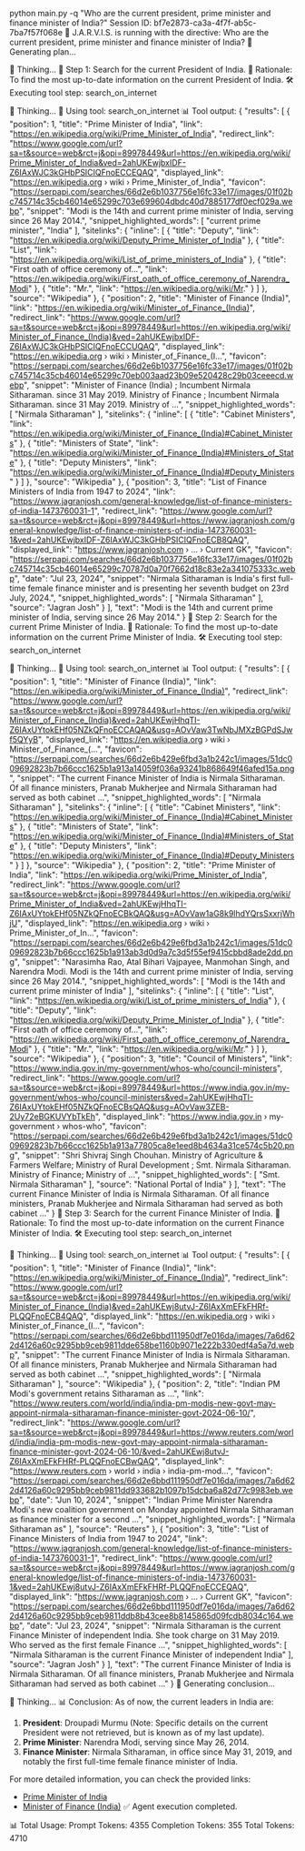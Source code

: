 python main.py -q "Who are the current president, prime minister and finance minister of India?"
Session ID: bf7e2873-ca3a-4f7f-ab5c-7ba7f57f068e
🤖 J.A.R.V.I.S. is running with the directive: Who are the current president, prime minister and finance minister of India?
📝 Generating plan...

🧠 Thinking...
📌 Step 1: Search for the current President of India.
💭 Rationale: To find the most up-to-date information on the current President of India.
🛠️ Executing tool step: search_on_internet

🧠 Thinking...
🔧 Using tool: search_on_internet
📊 Tool output:
{
  "results": [
    {
      "position": 1,
      "title": "Prime Minister of India",
      "link": "https://en.wikipedia.org/wiki/Prime_Minister_of_India",
      "redirect_link": "https://www.google.com/url?sa=t&source=web&rct=j&opi=89978449&url=https://en.wikipedia.org/wiki/Prime_Minister_of_India&ved=2ahUKEwjbxIDF-Z6IAxWJC3kGHbPSICIQFnoECCEQAQ",
      "displayed_link": "https://en.wikipedia.org › wiki › Prime_Minister_of_India",
      "favicon": "https://serpapi.com/searches/66d2e6b1037756e16fc33e17/images/01f02bc745714c35cb46014e65299c703e699604dbdc40d7885177df0ecf029a.webp",
      "snippet": "Modi is the 14th and current prime minister of India, serving since 26 May 2014.",
      "snippet_highlighted_words": [
        "current prime minister",
        "India"
      ],
      "sitelinks": {
        "inline": [
          {
            "title": "Deputy",
            "link": "https://en.wikipedia.org/wiki/Deputy_Prime_Minister_of_India"
          },
          {
            "title": "List",
            "link": "https://en.wikipedia.org/wiki/List_of_prime_ministers_of_India"
          },
          {
            "title": "First oath of office ceremony of...",
            "link": "https://en.wikipedia.org/wiki/First_oath_of_office_ceremony_of_Narendra_Modi"
          },
          {
            "title": "Mr.",
            "link": "https://en.wikipedia.org/wiki/Mr."
          }
        ]
      },
      "source": "Wikipedia"
    },
    {
      "position": 2,
      "title": "Minister of Finance (India)",
      "link": "https://en.wikipedia.org/wiki/Minister_of_Finance_(India)",
      "redirect_link": "https://www.google.com/url?sa=t&source=web&rct=j&opi=89978449&url=https://en.wikipedia.org/wiki/Minister_of_Finance_(India)&ved=2ahUKEwjbxIDF-Z6IAxWJC3kGHbPSICIQFnoECCUQAQ",
      "displayed_link": "https://en.wikipedia.org › wiki › Minister_of_Finance_(I...",
      "favicon": "https://serpapi.com/searches/66d2e6b1037756e16fc33e17/images/01f02bc745714c35cb46014e65299c70eb003aad23b09e520428c29b03ceeecd.webp",
      "snippet": "Minister of Finance (India) ; Incumbent Nirmala Sitharaman. since 31 May 2019. Ministry of Finance ; Incumbent Nirmala Sitharaman. since 31 May 2019. Ministry of ...",
      "snippet_highlighted_words": [
        "Nirmala Sitharaman"
      ],
      "sitelinks": {
        "inline": [
          {
            "title": "Cabinet Ministers",
            "link": "https://en.wikipedia.org/wiki/Minister_of_Finance_(India)#Cabinet_Ministers"
          },
          {
            "title": "Ministers of State",
            "link": "https://en.wikipedia.org/wiki/Minister_of_Finance_(India)#Ministers_of_State"
          },
          {
            "title": "Deputy Ministers",
            "link": "https://en.wikipedia.org/wiki/Minister_of_Finance_(India)#Deputy_Ministers"
          }
        ]
      },
      "source": "Wikipedia"
    },
    {
      "position": 3,
      "title": "List of Finance Ministers of India from 1947 to 2024",
      "link": "https://www.jagranjosh.com/general-knowledge/list-of-finance-ministers-of-india-1473760031-1",
      "redirect_link": "https://www.google.com/url?sa=t&source=web&rct=j&opi=89978449&url=https://www.jagranjosh.com/general-knowledge/list-of-finance-ministers-of-india-1473760031-1&ved=2ahUKEwjbxIDF-Z6IAxWJC3kGHbPSICIQFnoECB8QAQ",
      "displayed_link": "https://www.jagranjosh.com › ... › Current GK",
      "favicon": "https://serpapi.com/searches/66d2e6b1037756e16fc33e17/images/01f02bc745714c35cb46014e65299c70787d0a70f7662d18c83e2a341075333c.webp",
      "date": "Jul 23, 2024",
      "snippet": "Nirmala Sitharaman is India's first full-time female finance minister and is presenting her seventh budget on 23rd July, 2024.",
      "snippet_highlighted_words": [
        "Nirmala Sitharaman"
      ],
      "source": "Jagran Josh"
    }
  ],
  "text": "Modi is the 14th and current prime minister of India, serving since 26 May 2014."
}
📌 Step 2: Search for the current Prime Minister of India.
💭 Rationale: To find the most up-to-date information on the current Prime Minister of India.
🛠️ Executing tool step: search_on_internet

🧠 Thinking...
🔧 Using tool: search_on_internet
📊 Tool output:
{
  "results": [
    {
      "position": 1,
      "title": "Minister of Finance (India)",
      "link": "https://en.wikipedia.org/wiki/Minister_of_Finance_(India)",
      "redirect_link": "https://www.google.com/url?sa=t&source=web&rct=j&opi=89978449&url=https://en.wikipedia.org/wiki/Minister_of_Finance_(India)&ved=2ahUKEwjHhqTI-Z6IAxUYtokEHf05NZkQFnoECCAQAQ&usg=AOvVaw3TwNbJMXzBGPdSJwf5QYyB",
      "displayed_link": "https://en.wikipedia.org › wiki › Minister_of_Finance_(...",
      "favicon": "https://serpapi.com/searches/66d2e6b429e6fbd3a1b242c1/images/51dc009692823b7b66ccc1625b1a913a14059f036a93241b868649f46afed15a.png",
      "snippet": "The current Finance Minister of India is Nirmala Sitharaman. Of all finance ministers, Pranab Mukherjee and Nirmala Sitharaman had served as both cabinet ...",
      "snippet_highlighted_words": [
        "Nirmala Sitharaman"
      ],
      "sitelinks": {
        "inline": [
          {
            "title": "Cabinet Ministers",
            "link": "https://en.wikipedia.org/wiki/Minister_of_Finance_(India)#Cabinet_Ministers"
          },
          {
            "title": "Ministers of State",
            "link": "https://en.wikipedia.org/wiki/Minister_of_Finance_(India)#Ministers_of_State"
          },
          {
            "title": "Deputy Ministers",
            "link": "https://en.wikipedia.org/wiki/Minister_of_Finance_(India)#Deputy_Ministers"
          }
        ]
      },
      "source": "Wikipedia"
    },
    {
      "position": 2,
      "title": "Prime Minister of India",
      "link": "https://en.wikipedia.org/wiki/Prime_Minister_of_India",
      "redirect_link": "https://www.google.com/url?sa=t&source=web&rct=j&opi=89978449&url=https://en.wikipedia.org/wiki/Prime_Minister_of_India&ved=2ahUKEwjHhqTI-Z6IAxUYtokEHf05NZkQFnoECBkQAQ&usg=AOvVaw1aG8k9lhdYQrsSxxrjWhjU",
      "displayed_link": "https://en.wikipedia.org › wiki › Prime_Minister_of_In...",
      "favicon": "https://serpapi.com/searches/66d2e6b429e6fbd3a1b242c1/images/51dc009692823b7b66ccc1625b1a913ab3d0d9a7c3d5f55ef9415cbbd8ade2dd.png",
      "snippet": "Narasimha Rao, Atal Bihari Vajpayee, Manmohan Singh, and Narendra Modi. Modi is the 14th and current prime minister of India, serving since 26 May 2014.",
      "snippet_highlighted_words": [
        "Modi is the 14th and current prime minister of India"
      ],
      "sitelinks": {
        "inline": [
          {
            "title": "List",
            "link": "https://en.wikipedia.org/wiki/List_of_prime_ministers_of_India"
          },
          {
            "title": "Deputy",
            "link": "https://en.wikipedia.org/wiki/Deputy_Prime_Minister_of_India"
          },
          {
            "title": "First oath of office ceremony of...",
            "link": "https://en.wikipedia.org/wiki/First_oath_of_office_ceremony_of_Narendra_Modi"
          },
          {
            "title": "Mr.",
            "link": "https://en.wikipedia.org/wiki/Mr."
          }
        ]
      },
      "source": "Wikipedia"
    },
    {
      "position": 3,
      "title": "Council of Ministers",
      "link": "https://www.india.gov.in/my-government/whos-who/council-ministers",
      "redirect_link": "https://www.google.com/url?sa=t&source=web&rct=j&opi=89978449&url=https://www.india.gov.in/my-government/whos-who/council-ministers&ved=2ahUKEwjHhqTI-Z6IAxUYtokEHf05NZkQFnoECBsQAQ&usg=AOvVaw3ZEB-2Uy72eBGKUVYbTkEh",
      "displayed_link": "https://www.india.gov.in › my-government › whos-who",
      "favicon": "https://serpapi.com/searches/66d2e6b429e6fbd3a1b242c1/images/51dc009692823b7b66ccc1625b1a913a77805ca8e1eed8b4634a31ce574c5b20.png",
      "snippet": "Shri Shivraj Singh Chouhan. Ministry of Agriculture & Farmers Welfare; Ministry of Rural Development ; Smt. Nirmala Sitharaman. Ministry of Finance; Ministry of ...",
      "snippet_highlighted_words": [
        "Smt. Nirmala Sitharaman"
      ],
      "source": "National Portal of India"
    }
  ],
  "text": "The current Finance Minister of India is Nirmala Sitharaman. Of all finance ministers, Pranab Mukherjee and Nirmala Sitharaman had served as both cabinet ..."
}
📌 Step 3: Search for the current Finance Minister of India.
💭 Rationale: To find the most up-to-date information on the current Finance Minister of India.
🛠️ Executing tool step: search_on_internet

🧠 Thinking...
🔧 Using tool: search_on_internet
📊 Tool output:
{
  "results": [
    {
      "position": 1,
      "title": "Minister of Finance (India)",
      "link": "https://en.wikipedia.org/wiki/Minister_of_Finance_(India)",
      "redirect_link": "https://www.google.com/url?sa=t&source=web&rct=j&opi=89978449&url=https://en.wikipedia.org/wiki/Minister_of_Finance_(India)&ved=2ahUKEwj8utvJ-Z6IAxXmEFkFHRf-PLQQFnoECB4QAQ",
      "displayed_link": "https://en.wikipedia.org › wiki › Minister_of_Finance_(I...",
      "favicon": "https://serpapi.com/searches/66d2e6bbd111950df7e016da/images/7a6d622d4126a60c9295bb9ceb9811dde658be1160b9071e222b330edf4a5a7d.webp",
      "snippet": "The current Finance Minister of India is Nirmala Sitharaman. Of all finance ministers, Pranab Mukherjee and Nirmala Sitharaman had served as both cabinet ...",
      "snippet_highlighted_words": [
        "Nirmala Sitharaman"
      ],
      "source": "Wikipedia"
    },
    {
      "position": 2,
      "title": "Indian PM Modi's government retains Sitharaman as ...",
      "link": "https://www.reuters.com/world/india/india-pm-modis-new-govt-may-appoint-nirmala-sitharaman-finance-minister-govt-2024-06-10/",
      "redirect_link": "https://www.google.com/url?sa=t&source=web&rct=j&opi=89978449&url=https://www.reuters.com/world/india/india-pm-modis-new-govt-may-appoint-nirmala-sitharaman-finance-minister-govt-2024-06-10/&ved=2ahUKEwj8utvJ-Z6IAxXmEFkFHRf-PLQQFnoECBwQAQ",
      "displayed_link": "https://www.reuters.com › world › india › india-pm-mod...",
      "favicon": "https://serpapi.com/searches/66d2e6bbd111950df7e016da/images/7a6d622d4126a60c9295bb9ceb9811dd933682b1097b15dcba6a82d77c9983eb.webp",
      "date": "Jun 10, 2024",
      "snippet": "Indian Prime Minister Narendra Modi's new coalition government on Monday appointed Nirmala Sitharaman as finance minister for a second ...",
      "snippet_highlighted_words": [
        "Nirmala Sitharaman as"
      ],
      "source": "Reuters"
    },
    {
      "position": 3,
      "title": "List of Finance Ministers of India from 1947 to 2024",
      "link": "https://www.jagranjosh.com/general-knowledge/list-of-finance-ministers-of-india-1473760031-1",
      "redirect_link": "https://www.google.com/url?sa=t&source=web&rct=j&opi=89978449&url=https://www.jagranjosh.com/general-knowledge/list-of-finance-ministers-of-india-1473760031-1&ved=2ahUKEwj8utvJ-Z6IAxXmEFkFHRf-PLQQFnoECCEQAQ",
      "displayed_link": "https://www.jagranjosh.com › ... › Current GK",
      "favicon": "https://serpapi.com/searches/66d2e6bbd111950df7e016da/images/7a6d622d4126a60c9295bb9ceb9811ddb8b43cee8b8145865d09fcdb8034c164.webp",
      "date": "Jul 23, 2024",
      "snippet": "Nirmala Sitharaman is the current Finance Minister of independent India. She took charge on 31 May 2019. Who served as the first female Finance ...",
      "snippet_highlighted_words": [
        "Nirmala Sitharaman is the current Finance Minister of independent India"
      ],
      "source": "Jagran Josh"
    }
  ],
  "text": "The current Finance Minister of India is Nirmala Sitharaman. Of all finance ministers, Pranab Mukherjee and Nirmala Sitharaman had served as both cabinet ..."
}
🏁 Generating conclusion...

🧠 Thinking...
📊 Conclusion: As of now, the current leaders in India are: 
1. **President**: Droupadi Murmu (Note: Specific details on the current President were not retrieved, but is known as of my last update). 
2. **Prime Minister**: Narendra Modi, serving since May 26, 2014. 
3. **Finance Minister**: Nirmala Sitharaman, in office since May 31, 2019, and notably the first full-time female finance minister of India. 

For more detailed information, you can check the provided links: 
- [Prime Minister of India](https://en.wikipedia.org/wiki/Prime_Minister_of_India) 
- [Minister of Finance (India)](https://en.wikipedia.org/wiki/Minister_of_Finance_(India))
✅ Agent execution completed.

📊 Total Usage:
  Prompt Tokens: 4355
  Completion Tokens: 355
  Total Tokens: 4710